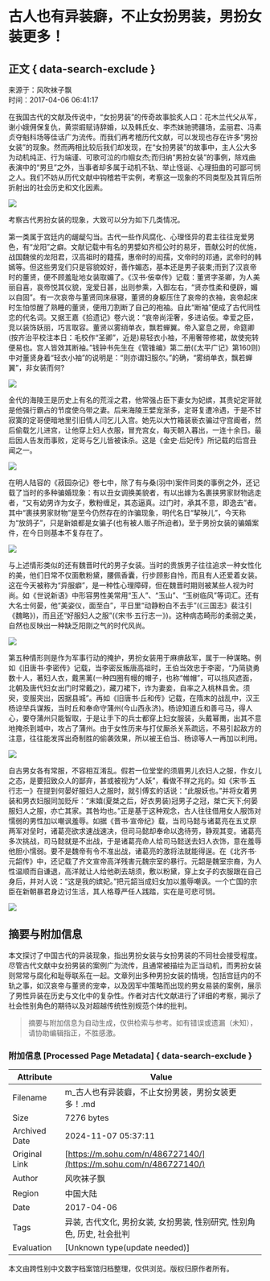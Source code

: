 # 古人也有异装癖，不止女扮男装，男扮女装更多！

## 正文 { data-search-exclude }


来源于：风吹袜子飘  
时间：2017-04-06 06:41:17

在我国古代的文献及传说中，“女扮男装”的传奇故事脍炙人口：花木兰代父从军，谢小娥佣保复仇，黄崇嘏赋诗辞婚，以及韩氏女、李杰妹驰骋疆场，孟丽君、冯素贞夺魁科场等佳话广为流传。而我们再考稽历代文献，可以发现也存在许多“男扮女装”的现象。然而两相比较后我们却发现，在“女扮男装”的故事中，主人公大多为动机纯正、行为端谨、可歌可泣的巾帼女杰;而归纳“男扮女装”的事例，除戏曲表演中的“男旦”之外，当事者却多属于动机不轨、举止怪诞、心理扭曲的可鄙可悯之人。我们不妨从历代文献中钩稽若干实例，考察这一现象的不同类型及其背后所折射出的社会历史和文化因素。

![](http://img.mp.itc.cn/upload/20170405/10901faa3451498786d025de3804ecb0_th.jpg)

考察古代男扮女装的现象，大致可以分为如下几类情况。

第一类属于宫廷内的龌龊勾当。古代一些作风腐化、心理怪异的君主往往宠爱男色，有“龙阳”之癖。文献记载中有名的男嬖如齐桓公时的易牙，晋献公时的优施，战国魏侯的龙阳君，汉高祖时的籍孺，惠帝时的闳孺，文帝时的邓通，武帝时的韩嫣等。但这些男宠们只是容貌姣好，善作媚态，基本还是男子装束;而到了汉哀帝时的董贤，便不顾羞耻地女装取媚了。《汉书·佞幸传》记载：董贤字圣卿，为人美丽自喜，哀帝悦其仪貌，宠爱日甚，出则参乘，入御左右，“贤亦性柔和便辟，媚以自固”。有一次哀帝与董贤同床昼寝，董贤的身躯压住了哀帝的衣袖，哀帝起床时生怕惊醒了熟睡的董贤，便用刀割断了自己的袍袖。自此“断袖”便成了古代同性恋的代名词。又据王嘉《拾遗记》卷六说：“哀帝尚淫奢，多进谄佞。幸爱之臣，竞以装饰妖丽，巧言取容。董贤以雾绡单衣，飘若蝉翼。帝入宴息之房，命筵卿(按齐治平校注本日：毛校作“圣卿”，近是)易轻衣小袖，不用奢带修裙，故使宛转便易也。宫人皆效其断袖。”钱钟书先生在《管锥编》第二册(《太平广记》第160则)中对董贤身着“轻衣小袖”的说明是：“则亦谓妇服尔。”的确，“雾绡单衣，飘若蝉翼”，非女装而何?

![](http://img.mp.itc.cn/upload/20170405/94bd013cfeb044a81793de17cba96d7_th.jpg)

金代的海陵王是历史上有名的荒淫之君，他常强占臣下妻女为妃嫔，其贵妃定哥就是他强行霸占的节度使乌带之妻。后来海陵王嬖宠渐多，定哥复遭冷遇，于是不甘寂寞的定哥便暗地里引旧情人闫乞儿入宫。她先以大竹箱装亵衣骗过守宫阍者，然后偷载乞儿进宫，让他穿上妇人衣服，冒充宫女，每天朝入暮出，一连十余日。最后因人告发而事败，定哥与乞儿皆被诛杀。这是《金史·后妃传》所记载的后宫丑闻之一。

![](http://img.mp.itc.cn/upload/20170405/46cf254f55e24395b3303b7518431659_th.jpg)

在明人陆容的《菽园杂记》卷七中，除了有与桑(羽中)案件同类的事例之外，还记载了当时的多种骗婚现象：有以丑女调换美貌者，有以出嫁为名裹挟男家财物逃走者，“又有幼男诈为女子，敷粉缠足，其态逼真。过门时，承其不意，即逸去”者。其中“裹挟男家财物”是至今仍然存在的诈骗现象，明代名日“挈殃儿”，今天称为“放鸽子”，只是新娘都是女骗子(也有被人贩子所迫者)。至于男扮女装的骗婚案件，在今日则基本不复存在了。

![](http://img.mp.itc.cn/upload/20170405/e8621e4a82374b85af269db2b72e3740_th.jpg)

与上述情形类似的还有魏晋时代的男子女装。当时的贵族男子往往追求一种女性化的美，他们日常不仅面敷粉黛，腰佩香囊，行步顾影自怜，而且有人还爱着女装。这在今天被称为“异服癖”，是一种性心理障碍，但在魏晋时期则被某些人视为时尚。如《世说新语》中形容男性美常用“玉人”、“玉山”、“玉树临风”等词汇。还有大名士何晏，他“美姿仪，面至白”，平日里“动静粉白不去手”(《三国志》裴注引《魏略》)，而且还“好服妇人之服”(《宋书·五行志一》)。这种病态畸形的柔弱之美，自然也反映出一种缺乏阳刚之气的时代风尚。

![](http://img.mp.itc.cn/upload/20170405/4a24332e5f7d4896b399bcbb0c36d21f_th.png)

第五种情形则是作为军事行动的掩护，男扮女装用于麻痹敌军，属于一种谋略。例如《旧唐书·李密传》记载，当李密反叛唐高祖时，王伯当效忠于李密，“乃简骁勇数十人，著妇人衣，戴黑蓠(一种四圈有幔的帽子，也称“帷帽”，可以挡风遮面，北朝及唐代妇女出门时常戴之)，藏刀裙下，诈为妻妾，自率之入桃林县舍。须臾，变服突出，因据县城”。再如《旧唐书·丘和传》记载，在隋末的战乱中，汉王杨谅举兵谋叛，当时丘和奉命守蒲州(今山西永济)。杨谅知道丘和善弓马，得人心，要夺蒲州只能智取，于是让手下的兵士都穿上妇女服装，头戴幂罱，出其不意地掩杀到城中，攻占了蒲州。由于女性历来与打仗厮杀关系疏远，不易引起敌方的注意，往往能发挥出奇制胜的偷袭效果，所以被王伯当、杨谅等人一再加以利用。

![](http://img.mp.itc.cn/upload/20170405/c46c22ccd785424f8350149c9ad625fe_th.jpg)

自古男女各有常服，不容相互淆乱。假若一位堂堂的须眉男儿衣妇人之服，作女儿之态，是要招致众人的鄙弃，甚或被视为“人妖”，看做不祥之兆的。如《宋书·五行志一》在提到何晏好服妇人之服时，就引傅玄的话说：“此服妖也。”并将女着男装和男衣妇服同加贬斥：“末嬉(夏桀之后，好衣男装)冠男子之冠，桀亡天下;何晏服妇人之服，亦亡其家。其咎均也。”正是基于这种观念，古人往往借用女人服饰对懦弱的男性加以嘲讽羞辱。如据《晋书·宣帝纪》载，当司马懿与诸葛亮在五丈原两军对垒时，诸葛亮欲求速战速决，但司马懿却奉命以逸待劳，静观其变。诸葛亮多次挑战，司马懿就是不出战，于是诸葛亮命人给司马懿送去妇人衣饰，意在羞辱他胆小懦弱。要不是魏帝有令不准出战，诸葛亮的激将法就能得逞。在《北齐书·元韶传》中，还记载了齐文宣帝高洋残害元魏宗室的暴行。元韶是魏室宗裔，为人性温顺而自谦退，高洋就让人给他剃去胡须，敷以粉黛，穿上女子的衣服跟在自己身后，并对人说：“这是我的嫔妃。”把元韶当成妇女加以羞辱嘲讽。一个亡国的宗臣在新朝暴君身边讨生活，其人格尊严任人践踏，实在是可悲可悯。

![](http://img.mp.itc.cn/upload/20170405/912ab0ec8e7b4ca09300a1acbdd1b847_th.jpg)

## 摘要与附加信息

<!-- tcd_abstract -->
本文探讨了中国古代的异装现象，指出男扮女装与女扮男装的不同社会接受程度。尽管古代文献中女扮男装的案例广为流传，且通常被描绘为正当动机，而男扮女装则常常与腐化和耻辱联系在一起。文章列出多种男扮女装的情境，包括宫廷内的不轨之事，如汉哀帝与董贤的宠幸，以及因军中策略而出现的男女易装的案例，展示了男性异装在历史与文化中的复杂性。作者对古代文献进行了详细的考察，揭示了社会性别角色的期待以及对超越传统性别规范个体的批判。
<!-- tcd_abstract_end -->

> 摘要与附加信息为自动生成，仅供检索与参考。如有错误或遗漏（未知），请协助编辑指正，不胜感激。

### 附加信息 [Processed Page Metadata] { data-search-exclude }

| Attribute       | Value                                  |
|-----------------|----------------------------------------|
| Filename        | m_古人也有异装癖，不止女扮男装，男扮女装更多！.md                             |
| Size            | 7276 bytes                           |
| Archived Date   | 2024-11-07 05:37:11                             |
| Original Link   | [https://m.sohu.com/n/486727140/](https://m.sohu.com/n/486727140/)                       |
| Author          | 风吹袜子飘                               |
| Region          | 中国大陆                               |
| Date            | 2017-04-06                                 |
| Tags            | 异装, 古代文化, 男扮女装, 女扮男装, 性别研究, 性别角色, 历史, 社会批判                                 |
| Evaluation            | [Unknown type(update needed)]                                 |
<!-- tcd_table_end -->

本文由跨性别中文数字档案馆归档整理，仅供浏览。版权归原作者所有。
